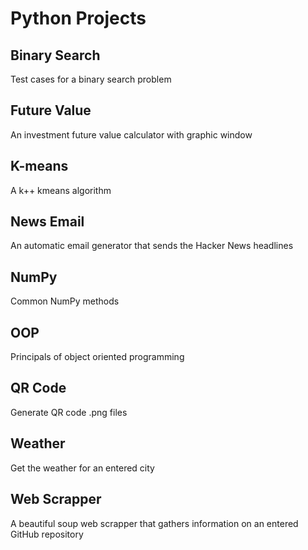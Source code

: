 # Python Projects

## Binary Search
Test cases for a binary search problem

## Future Value
An investment future value calculator with graphic window

## K-means
A k++ kmeans algorithm

## News Email
An automatic email generator that sends the Hacker News headlines

## NumPy
Common NumPy methods

## OOP
Principals of object oriented programming

## QR Code
Generate QR code .png files

## Weather
Get the weather for an entered city

## Web Scrapper
A beautiful soup web scrapper that gathers information on an entered GitHub repository
